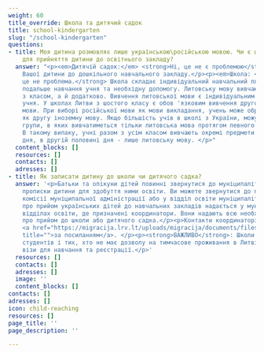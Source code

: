 ```yaml
---
weight: 60
title_override: Школа та дитячий садок
title: school-kindergarten
slug: "/school-kindergarten"
questions:
- title: Моя дитина розмовляє лише українською\російською мовою. Чи є це перешкодою
    для прийняття дитини до освітнього закладу?
  answer: "<p><em>Дитячій садок:</em> <strong>Ні, це не є проблемою</strong> при прийнятті
    Вашої дитини до дошкільного навчального закладу.</p><p><em>Школа: </em><strong>Ні,
    це не проблема.</strong> Школа складає індивідуальний навчальний план, який передбачає
    подальше навчання учня та необхідну допомогу. Литовську мову вивчають не лише
    з класом, а й додатково. Вивчення литовської мови є індивідуальним для кожного
    учня. У школах Литви з шостого класу є обов 'язковим вивчення другої іноземної
    мови. При виборі російської мови як мови викладання, учень може обрати литовську
    як другу іноземну мову. Якщо більшість учів в школі з України, можуть бути створені
    групи, в яких вивчатиметься тільки литовська мова протягом певного періоду часу.
    В такому випаку, учні разом з усім класом вивчають окремі предмети в першій половині
    дня, в другій половині дня - лише литовську мову. </p>"
  content_blocks: []
  resources: []
  contacts: []
  adresses: []
- title: Як записати дитину до школи чи дитячого садка?
  answer: '<p>Батьки та опікуни дітей повинні звернутися до муніципалітету за місцем
    прописки дитини для здобуття ними освіти. Ви можете звернутися до приймальної
    комісії муніципальної адміністрації або у відділ освіти муніципалітету. </p><p>Інформація
    про прийом українських дітей до навчальних закладів надається у муніципальних
    відділах освіти, де призначені координатори. Вони надають всю необхідну інформацію
    про прийом до школи або дитячого садка.</p><p>Контакти координаторів самоврядування
    <a href="https://migracija.lrv.lt/uploads/migracija/documents/files/%D0%9A%D0%BE%D0%BD%D1%82%D0%B0%D0%BA%D1%82%D0%B8%20%D0%BA%D0%BE%D0%BE%D1%80%D0%B4%D0%B8%D0%BD%D0%B0%D1%82%D0%BE%D1%80%D1%96%D0%B2%20%D1%83%20%D1%81%D0%B0%D0%BC%D0%BE%D0%B2%D1%80%D1%8F%D0%B4%D1%83%D0%B2%D0%B0%D0%BD%D0%BD%D1%8F%D1%85%20(pat).pdf"
    title="">за посиланням</a>. </p><p><strong>ВАЖЛИВО</strong>: Школи можуть приймати
    студентів і тих, хто не має дозволу на тимчасове проживання в Литві та національної
    візи для навчання та реєстрації.</p>'
  resources: []
  contacts: []
  adresses: []
  image: ''
  content_blocks: []
contacts: []
adresses: []
icon: child-reaching
resources: []
page_title: ''
page_description: ''

---
```

